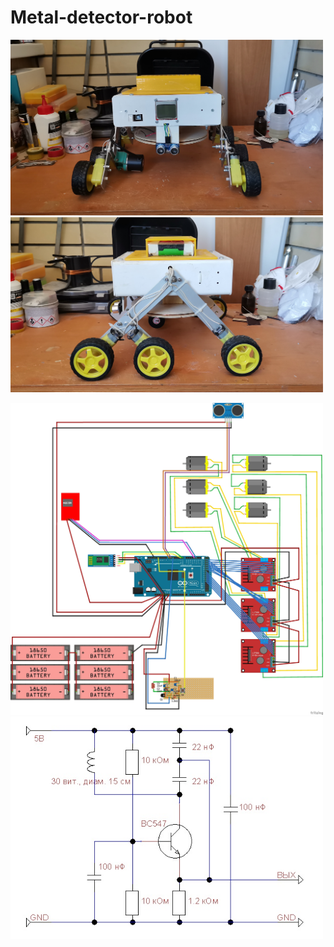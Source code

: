 # Metal-detector-robot
<p float="left">
  <img src="https://github.com/Astronomax/metal-detector-robot/blob/main/photos/IMG_20220707_1.jpg?raw=true" alt="drawing" width="500"/>
  <img src="https://github.com/Astronomax/metal-detector-robot/blob/main/photos/IMG_20220707_4.jpg?raw=true" alt="drawing" width="500"/>
</p>
<p float="left">
  <img src="https://github.com/Astronomax/metal-detector-robot/blob/main/full_scheme.jpg?raw=true" alt="drawing" width="500"/>
  <img src="https://github.com/Astronomax/metal-detector-robot/blob/main/md_scheme.jpg?raw=true" alt="drawing" width="500"/>
</p>
